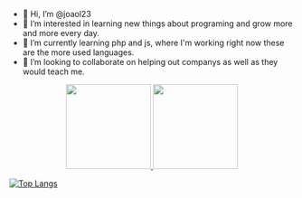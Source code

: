 - 👋 Hi, I’m @joaol23
- 👀 I’m interested in learning new things about programing and grow more and more every day.
- 🌱 I’m currently learning php and js, where I'm working right now these are the more used languages.
- 💞️ I’m looking to collaborate on helping out companys as well as they would teach me.

<!---
joaol23/joaol23 is a ✨ special ✨ repository because its `README.md` (this file) appears on your GitHub profile.
You can click the Preview link to take a look at your changes.
--->

<div align="center">
  <a href="https://github.com/joaol23">
  <img height="150em" src="https://github-readme-stats.vercel.app/api?username=joaol23&show_icons=true&theme=dracula&include_all_commits=true&count_private=true"/>
  <img height="150em" src="https://github-readme-stats.vercel.app/api/top-langs/?username=joaol23&layout=compact&langs_count=7&theme=dracula"/>
</div>


[![Top Langs](https://github-readme-stats.vercel.app/api/top-langs/?username=joaol23&layout=compact)](https://github.com/joaol23/github-readme-stats&theme=midnight-purpl)
